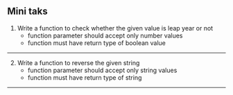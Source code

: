 ## Mini taks


1. Write a function to check whether the given value is leap year or not
    - function parameter should accept only number values
    - function must have return type of boolean value

---
2. Write a function to reverse the given string
    - function parameter should accept only string values
    - function must have return type of string

---
